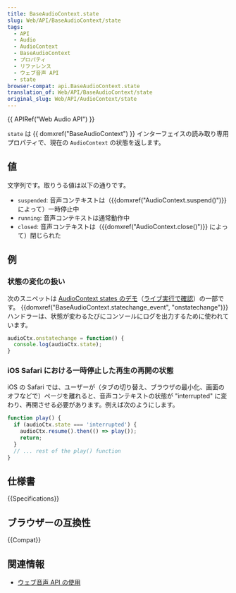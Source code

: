 ```yaml
---
title: BaseAudioContext.state
slug: Web/API/BaseAudioContext/state
tags:
  - API
  - Audio
  - AudioContext
  - BaseAudioContext
  - プロパティ
  - リファレンス
  - ウェブ音声 API
  - state
browser-compat: api.BaseAudioContext.state
translation_of: Web/API/BaseAudioContext/state
original_slug: Web/API/AudioContext/state
---
```

{{ APIRef("Web Audio API") }}

`state` は {{ domxref("BaseAudioContext") }} インターフェイスの読み取り専用プロパティで、現在の `AudioContext` の状態を返します。

## 値

文字列です。取りうる値は以下の通りです。

- `suspended`: 音声コンテキストは（{{domxref("AudioContext.suspend()")}} によって）一時停止中
- `running`: 音声コンテキストは通常動作中
- `closed`: 音声コンテキストは（{{domxref("AudioContext.close()")}} によって）閉じられた

## 例

### 状態の変化の扱い

次のスニペットは [AudioContext states のデモ](https://github.com/mdn/webaudio-examples)（[ライブ実行で確認](https://mdn.github.io/webaudio-examples/audiocontext-states/)）の一部です。 {{domxref("BaseAudioContext.statechange_event", "onstatechange")}} ハンドラーは、状態が変わるたびにコンソールにログを出力するために使われています。

```js
audioCtx.onstatechange = function() {
  console.log(audioCtx.state);
}
```

### iOS Safari における一時停止した再生の再開の状態

iOS の Safari では、ユーザーが（タブの切り替え、ブラウザの最小化、画面のオフなどで）ページを離れると、音声コンテキストの状態が "interrupted" に変わり、再開させる必要があります。例えば次のようにします。

```js
function play() {
  if (audioCtx.state === 'interrupted') {
    audioCtx.resume().then(() => play());
    return;
  }
  // ... rest of the play() function
}
```

## 仕様書

{{Specifications}}

## ブラウザーの互換性

{{Compat}}

## 関連情報

- [ウェブ音声 API の使用](/ja/docs/Web/API/Web_Audio_API/Using_Web_Audio_API)
